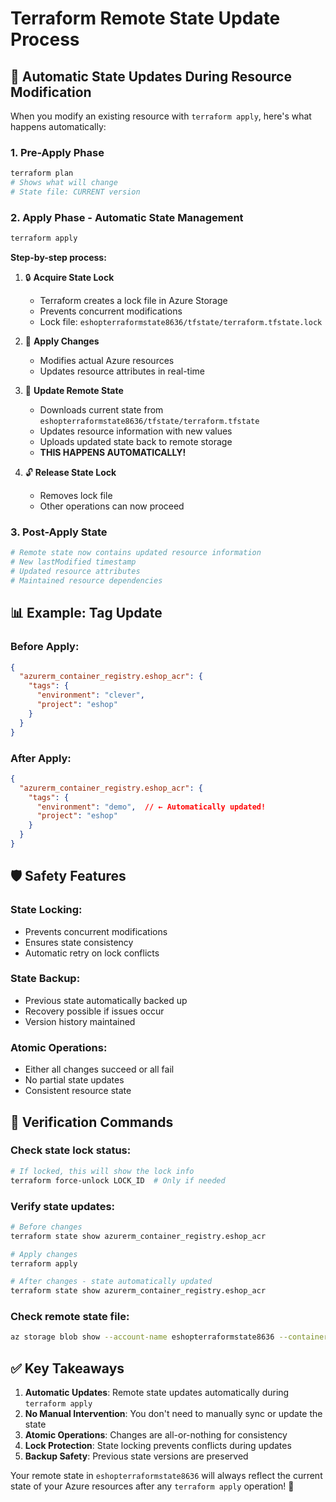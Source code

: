 # Terraform Remote State Update Process

## 🔄 Automatic State Updates During Resource Modification

When you modify an existing resource with `terraform apply`, here's what happens automatically:

### 1. **Pre-Apply Phase**
```bash
terraform plan
# Shows what will change
# State file: CURRENT version
```

### 2. **Apply Phase - Automatic State Management**
```bash
terraform apply
```

**Step-by-step process:**
1. 🔒 **Acquire State Lock**
   - Terraform creates a lock file in Azure Storage
   - Prevents concurrent modifications
   - Lock file: `eshopterraformstate8636/tfstate/terraform.tfstate.lock`

2. 🔄 **Apply Changes**
   - Modifies actual Azure resources
   - Updates resource attributes in real-time

3. 💾 **Update Remote State**
   - Downloads current state from `eshopterraformstate8636/tfstate/terraform.tfstate`
   - Updates resource information with new values
   - Uploads updated state back to remote storage
   - **THIS HAPPENS AUTOMATICALLY!**

4. 🔓 **Release State Lock**
   - Removes lock file
   - Other operations can now proceed

### 3. **Post-Apply State**
```bash
# Remote state now contains updated resource information
# New lastModified timestamp
# Updated resource attributes
# Maintained resource dependencies
```

## 📊 Example: Tag Update

### Before Apply:
```json
{
  "azurerm_container_registry.eshop_acr": {
    "tags": {
      "environment": "clever",
      "project": "eshop"
    }
  }
}
```

### After Apply:
```json
{
  "azurerm_container_registry.eshop_acr": {
    "tags": {
      "environment": "demo",  // ← Automatically updated!
      "project": "eshop"
    }
  }
}
```

## 🛡️ **Safety Features**

### **State Locking:**
- Prevents concurrent modifications
- Ensures state consistency
- Automatic retry on lock conflicts

### **State Backup:**
- Previous state automatically backed up
- Recovery possible if issues occur
- Version history maintained

### **Atomic Operations:**
- Either all changes succeed or all fail
- No partial state updates
- Consistent resource state

## 🔧 **Verification Commands**

### Check state lock status:
```bash
# If locked, this will show the lock info
terraform force-unlock LOCK_ID  # Only if needed
```

### Verify state updates:
```bash
# Before changes
terraform state show azurerm_container_registry.eshop_acr

# Apply changes
terraform apply

# After changes - state automatically updated
terraform state show azurerm_container_registry.eshop_acr
```

### Check remote state file:
```bash
az storage blob show --account-name eshopterraformstate8636 --container-name tfstate --name terraform.tfstate --auth-mode key --query "properties.lastModified"
```

## ✅ **Key Takeaways**

1. **Automatic Updates**: Remote state updates automatically during `terraform apply`
2. **No Manual Intervention**: You don't need to manually sync or update the state
3. **Atomic Operations**: Changes are all-or-nothing for consistency
4. **Lock Protection**: State locking prevents conflicts during updates
5. **Backup Safety**: Previous state versions are preserved

Your remote state in `eshopterraformstate8636` will always reflect the current state of your Azure resources after any `terraform apply` operation! 🚀

